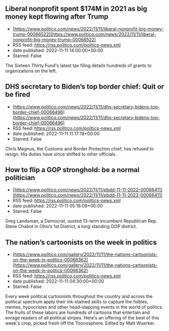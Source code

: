 ## Liberal nonprofit spent $174M in 2021 as big money kept flowing after Trump
 - [https://www.politico.com/news/2022/11/11/liberal-nonprofit-big-money-trump-00066522](https://www.politico.com/news/2022/11/11/liberal-nonprofit-big-money-trump-00066522)
 - RSS feed: https://rss.politico.com/politics-news.xml
 - date published: 2022-11-11 14:00:00+00:00
 - Starred: False

The Sixteen Thirty Fund's latest tax filing details hundreds of grants to organizations on the left.

## DHS secretary to Biden’s top border chief: Quit or be fired
 - [https://www.politico.com/news/2022/11/11/dhs-secretary-bidens-top-border-chief-00066496](https://www.politico.com/news/2022/11/11/dhs-secretary-bidens-top-border-chief-00066496)
 - RSS feed: https://rss.politico.com/politics-news.xml
 - date published: 2022-11-11 11:17:19+00:00
 - Starred: False

Chris Magnus, the Customs and Border Protection chief, has refused to resign. His duties have since shifted to other officials.

## How to flip a GOP stronghold: be a normal politician
 - [https://www.politico.com/news/2022/11/11/pbdd-11-11-2022-00066411](https://www.politico.com/news/2022/11/11/pbdd-11-11-2022-00066411)
 - RSS feed: https://rss.politico.com/politics-news.xml
 - date published: 2022-11-11 05:18:09+00:00
 - Starred: False

Greg Landsman, a Democrat, ousted 13-term incumbent Republican Rep. Steve Chabot in Ohio’s 1st District, a long standing GOP district.

## The nation’s cartoonists on the week in politics
 - [https://www.politico.com/gallery/2022/11/11/the-nations-cartoonists-on-the-week-in-politics-00066362](https://www.politico.com/gallery/2022/11/11/the-nations-cartoonists-on-the-week-in-politics-00066362)
 - RSS feed: https://rss.politico.com/politics-news.xml
 - date published: 2022-11-11 04:30:00+00:00
 - Starred: False

Every week political cartoonists throughout the country and across the political spectrum apply their ink-stained skills to capture the foibles, memes, hypocrisies and other head-slapping events in the world of politics. The fruits of these labors are hundreds of cartoons that entertain and enrage readers of all political stripes. Here's an offering of the best of this week's crop, picked fresh off the Toonosphere. Edited by Matt Wuerker.
